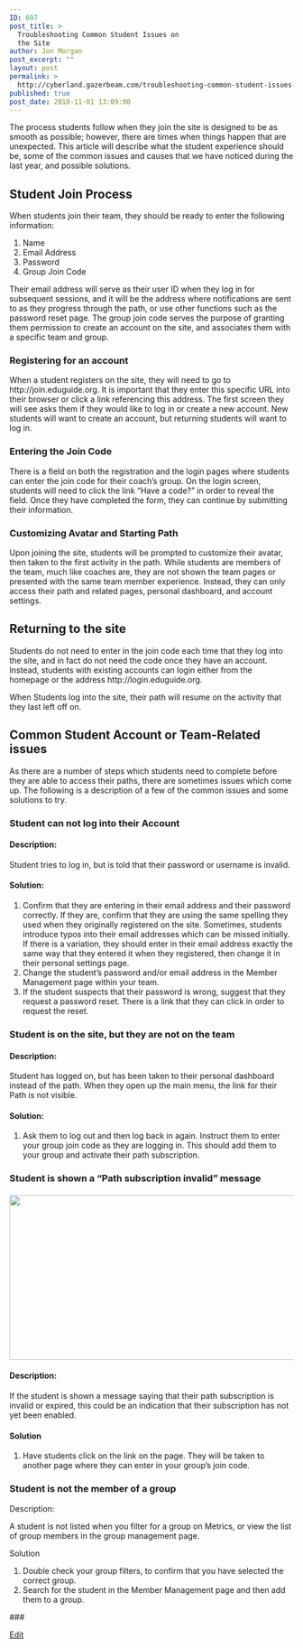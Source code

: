 ```yaml
---
ID: 697
post_title: >
  Troubleshooting Common Student Issues on
  the Site
author: Jon Morgan
post_excerpt: ""
layout: post
permalink: >
  http://cyberland.gazerbeam.com/troubleshooting-common-student-issues-on-the-site
published: true
post_date: 2018-11-01 13:09:00
---
```

<p>The process students follow when they join the site is designed to be as smooth as possible; however, there are times when things happen that are unexpected. This article will describe what the student experience should be, some of the common issues and causes that we have noticed during the last year, and possible solutions.</p>
<h2>Student Join Process</h2>
<p>When students join their team, they should be ready to enter the following information:</p>
<ol>
<li>Name</li>
<li>Email Address</li>
<li>Password</li>
<li>Group Join Code</li>
</ol>
<p>Their email address will serve as their user ID when they log in for subsequent sessions, and it will be the address where notifications are sent to as they progress through the path, or use other functions such as the password reset page. The group join code serves the purpose of granting them permission to create an account on the site, and associates them with a specific team and group.</p>
<h3>Registering for an account</h3>
<p>When a student registers on the site, they will need to go to http://join.eduguide.org. It is important that they enter this specific URL into their browser or click a link referencing this address. The first screen they will see asks them if they would like to log in or create a new account. New students will want to create an account, but returning students will want to log in.</p>
<h3>Entering the Join Code</h3>
<p>There is a field on both the registration and the login pages where students can enter the join code for their coach’s group. On the login screen, students will need to click the link “Have a code?” in order to reveal the field. Once they have completed the form, they can continue by submitting their information.</p>
<h3>Customizing Avatar and Starting Path</h3>
<p>Upon joining the site, students will be prompted to customize their avatar, then taken to the first activity in the path. While students are members of the team, much like coaches are, they are not shown the team pages or presented with the same team member experience. Instead, they can only access their path and related pages, personal dashboard, and account settings.</p>
<h2>Returning to the site</h2>
<p>Students do not need to enter in the join code each time that they log into the site, and in fact do not need the code once they have an account. Instead, students with existing accounts can login either from the homepage or the address http://login.eduguide.org.</p>
<p>When Students log into the site, their path will resume on the activity that they last left off on.</p>
<h2>Common Student Account or Team-Related issues</h2>
<p>As there are a number of steps which students need to complete before they are able to access their paths, there are sometimes issues which come up. The following is a description of a few of the common issues and some solutions to try.</p>
<h3>Student can not log into their Account</h3>
<h4>Description:</h4>
<p></p>
<p>Student tries to log in, but is told that their password or username is invalid.</p>
<h4>Solution:</h4>
<ol>
<li>Confirm that they are entering in their email address and their password correctly. If they are, confirm that they are using the same spelling they used when they originally registered on the site. Sometimes, students introduce typos into their email addresses which can be missed initially. If there is a variation, they should enter in their email address exactly the same way that they entered it when they registered, then change it in their personal settings page.</li>
<li>Change the student’s password and/or email address in the Member Management page within your team.</li>
<li>If the student suspects that their password is wrong, suggest that they request a password reset. There is a link that they can click in order to request the reset.</li>
</ol>
<h3>Student is on the site, but they are not on the team</h3>
<h4>Description:</h4>
<p>Student has logged on, but has been taken to their personal dashboard instead of the path. When they open up the main menu, the link for their Path is not visible.</p>
<h4>Solution:</h4>
<ol>
<li>Ask them to log out and then log back in again. Instruct them to enter your group join code as they are logging in. This should add them to your group and activate their path subscription.</li>
</ol>
<h3>Student is shown a “Path subscription invalid” message</h3>
<h4><img src="http://cyberland.gazerbeam.com/wp-content/uploads/2018/10/null-25.png" width="624" height="292" alt="" title=""></h4>
<h4>Description:</h4>
<p>If the student is shown a message saying that their path subscription is invalid or expired, this could be an indication that their subscription has not yet been enabled.</p>
<h4>Solution</h4>
<ol>
<li>Have students click on the link on the page. They will be taken to another page where they can enter in your group’s join code.</li>
</ol>
<h3>Student is not the member of a group</h3>
<p></p>
<p>Description:</p>
<p></p>
<p>A student is not listed when you filter for a group on Metrics, or view the list of group members in the group management page.</p>
<p></p>
<p>Solution</p>
<p></p>
<ol>
<li>Double check your group filters, to confirm that you have selected the correct group.</li>
<li>Search for the student in the Member Management page and then add them to a group.</li>
</ol>
<p></p>
<p>###</p>
<p><a href="https://docs.google.com/document/d/11Z91LbhRrHb0LBLSQhnLyYtja0iL_Uffxs-suSQHAiU/edit?usp=sharing">Edit</a></p>
<p></p>
<p></p>